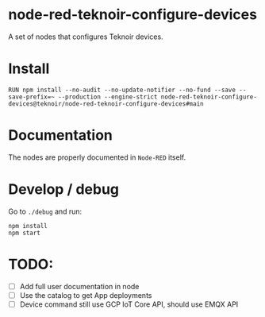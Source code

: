 # node-red-teknoir-configure-devices
A set of nodes that configures Teknoir devices.

# Install
```
RUN npm install --no-audit --no-update-notifier --no-fund --save --save-prefix=~ --production --engine-strict node-red-teknoir-configure-devices@teknoir/node-red-teknoir-configure-devices#main
```

# Documentation
The nodes are properly documented in `Node-RED` itself.

# Develop / debug
Go to `./debug` and run:
```
npm install
npm start
```

# TODO:
- [ ] Add full user documentation in node
- [ ] Use the catalog to get App deployments
- [ ] Device command still use GCP IoT Core API, should use EMQX API